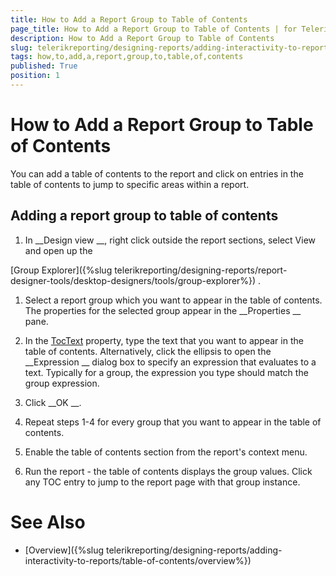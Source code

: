 ```yaml
---
title: How to Add a Report Group to Table of Contents
page_title: How to Add a Report Group to Table of Contents | for Telerik Reporting Documentation
description: How to Add a Report Group to Table of Contents
slug: telerikreporting/designing-reports/adding-interactivity-to-reports/table-of-contents/how-to-add-a-report-group-to-table-of-contents
tags: how,to,add,a,report,group,to,table,of,contents
published: True
position: 1
---
```


# How to Add a Report Group to Table of Contents



You can add a table of contents to the report and click on entries in the table of contents to jump
        to specific areas within a report.
      


## Adding a report group to table of contents

1. In 
__Design view
__, right click outside the report sections, select View and open up the
              
[Group Explorer]({%slug telerikreporting/designing-reports/report-designer-tools/desktop-designers/tools/group-explorer%})
.
            


1. Select a report group which you want to appear in the table of contents. The properties for the selected group appear in the 
__Properties
__ pane.
            


1. In the 
[TocText](/reporting/api/Telerik.Reporting.Group#Telerik_Reporting_Group_TocText)
 property, type the text
              that you want to appear in the table of contents. Alternatively, click the ellipsis to open the 
__Expression
__ dialog box to specify an
              expression that evaluates to a text.
              Typically for a group, the expression you type should match the group expression.
            


1. Click 
__OK
__.
            


1. Repeat steps 1-4 for every group that you want to appear in the table of contents.


1. Enable the table of contents section from the report's context menu.


1. Run the report - the table of contents displays the group values. Click any TOC entry to jump to the report page with that group instance.


# See Also


 * [Overview]({%slug telerikreporting/designing-reports/adding-interactivity-to-reports/table-of-contents/overview%})


